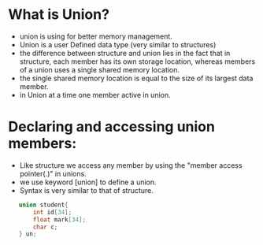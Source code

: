 # What is Union?

- union is using for better memory management.
- Union is a user Defined data type (very similar to structures)
- the difference between structure and union lies in the fact that in structure, each member has its own storage location, whereas members of a union uses a single shared memory location.
- the single shared memory location is equal to the size of its largest data member.
- in Union at a time one member active in union.

# Declaring and accessing union members:

- Like structure we access any member by using the "member access pointer(.)" in unions.
- we use keyword [union] to define a union.
- Syntax is very similar to that of structure.

```c
   union student{
       int id[34];
       float mark[34];
       char c;
   } un;
```
